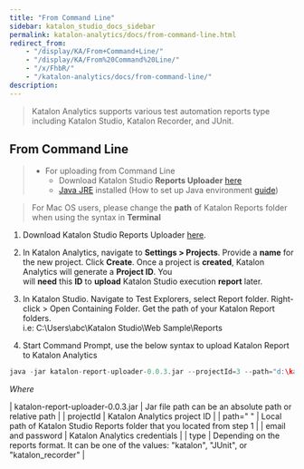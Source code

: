 ```yaml
---
title: "From Command Line" 
sidebar: katalon_studio_docs_sidebar
permalink: katalon-analytics/docs/from-command-line.html 
redirect_from:
    - "/display/KA/From+Command+Line/"
    - "/display/KA/From%20Command%20Line/"
    - "/x/FhbR/"
    - "/katalon-analytics/docs/from-command-line/"
description: 
---
```

> Katalon Analytics supports various test automation reports type including Katalon Studio, Katalon Recorder, and JUnit.

From Command Line
-----------------

> *   For uploading from Command Line
>     *   Download Katalon Studio **Reports Uploader** [here](http://download.katalon.com/resources/katalon-report-uploader-0.0.3.jar)
>     *   [Java JRE](https://www.java.com/en/download/manual.jsp) installed (How to set up Java environment [guide](https://www.tutorialspoint.com/java/java_environment_setup.htm))

> For Mac OS users, please change the **path** of Katalon Reports folder when using the syntax in **Terminal**

1.  Download Katalon Studio Reports Uploader [here](http://download.katalon.com/resources/katalon-report-uploader-0.0.3.jar).  
      
    
2.  In Katalon Analytics, navigate to **Settings > Projects**. Provide a **name** for the new project. Click **Create**. Once a project is **created**, Katalon Analytics will generate a **Project ID**. You will **need** this **ID** to **upload** Katalon Studio execution **report** later.  
      
    
3.  In Katalon Studio. Navigate to Test Explorers, select Report folder. Right-click > Open Containing Folder. Get the path of your Katalon Report folders.  
    i.e: C:\\Users\\abc\\Katalon Studio\\Web Sample\\Reports
4.  Start Command Prompt, use the below syntax to upload Katalon Report to Katalon Analytics

```groovy
java -jar katalon-report-uploader-0.0.3.jar --projectId=3 --path="d:\katalon-reports" --email=admin@mail.me --password=admin --type=katalon
```

  
_Where_

| katalon-report-uploader-0.0.3.jar | Jar file path can be an absolute path or relative path |
| projectId | Katalon Analytics project ID |
| path=" " | Local path of Katalon Studio Reports folder that you located from step 1 |
| email and password | Katalon Analytics credentials |
| type | Depending on the reports format. It can be one of the values: "katalon", "JUnit", or "katalon_recorder" |
